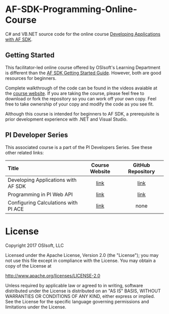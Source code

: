 # AF-SDK-Programming-Online-Course
C# and VB.NET source code for the online course [Developing Applications with AF SDK](https://pisquare.osisoft.com/community/Learn-PI/developing-applications-with-PI-AF-SDK).

## Getting Started
This facilitator-led online course offered by OSIsoft's Learning Department is different than the [AF SDK Getting Started Guide](https://github.com/osisoft/AF-SDK-Getting-Started-Guide).  However, both are good resources for beginners.

Complete walkthrough of the code can be found in the videos avaiable at the [course website](https://pisquare.osisoft.com/community/Learn-PI/developing-applications-with-PI-AF-SDK). If you are taking the course, please feel free to download or fork the repository so you can work off your own copy. Feel free to take ownership of your copy and modify the code as you see fit.

Although this course is intended for beginners to AF SDK, a prerequisite is prior development experience with .NET and Visual Studio.

## PI Developer Series
This associated course is a part of the PI Developers Series.  See these other related links:

| Title | Course Website | GitHub Repository |
| :--- | :---: | :---: |
| Developing Applications with AF SDK | [link](https://pisquare.osisoft.com/community/Learn-PI/developing-applications-with-PI-AF-SDK) | [link](https://github.com/Rick-at-OSIsoft/AF-SDK-Programming-Online-Course) |
| Programming in PI Web API | [link](https://pisquare.osisoft.com/community/Learn-PI/programming-in-pi-web-api) | [link](https://github.com/osisoft/PI-Web-API-Programming-Online-Course) |
| Configuring Calculations with PI ACE | [link](https://pisquare.osisoft.com/community/Learn-PI/configuring-calculations-with-pi-ace) | none |

# License

Copyright 2017 OSIsoft, LLC

Licensed under the Apache License, Version 2.0 (the "License"); you may not use this file except in compliance with the License. You may obtain a copy of the License at

http://www.apache.org/licenses/LICENSE-2.0

Unless required by applicable law or agreed to in writing, software distributed under the License is distributed on an "AS IS" BASIS, WITHOUT WARRANTIES OR CONDITIONS OF ANY KIND, either express or implied. See the License for the specific language governing permissions and limitations under the License.

